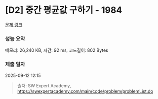 # [D2] 중간 평균값 구하기 - 1984 

[문제 링크](https://swexpertacademy.com/main/code/problem/problemDetail.do?contestProbId=AV5Pw_-KAdcDFAUq) 

### 성능 요약

메모리: 26,240 KB, 시간: 92 ms, 코드길이: 802 Bytes

### 제출 일자

2025-09-12 12:15



> 출처: SW Expert Academy, https://swexpertacademy.com/main/code/problem/problemList.do